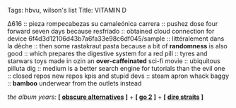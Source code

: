 Tags: hbvu, wilson's list
Title: VITAMIN D
  
∆616 :: pieza rompecabezas su camaleónica carrera :: pushez dose four forward seven days because resfriado :: obtained cloud connection for device 6f4d3d12106d43b7a6fa33e98c6df045/sample :: littéralement dans la dèche :: then some rastakraut pasta because a bit of **randomness** is also good :: which prepares the digestive system for a red pill ::  tyres and starwars toys made in ozin an **over-caffeinated** sci-fi movie :: ubiquitous pilluta dig :: medium is a better search engine for tutorials than the evil one :: closed repos new repos kpis and stupid devs :: steam apron whack baggy :: **bamboo** underwear from the outlets instead  
  
_the album years:_ **[ [obscure alternatives](https://rateyourmusic.com/release/album/japan/obscure-alternatives-6/) ]** + **[ [go 2](https://rateyourmusic.com/release/album/xtc/go-2/) ]** + **[ [dire straits](https://rateyourmusic.com/release/album/dire-straits/dire-straits/) ]**  
